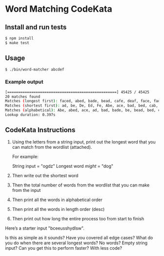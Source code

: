 # Word Matching CodeKata

## Install and run tests

```sh
$ npm install
$ make test
```

## Usage

```sh
$ ./bin/word-matcher abcdef
```

### Example output

```sh
[==================================================] 45425 / 45425
20 matches found
Matches (longest first): faced, abed, bade, bead, cafe, deaf, face, fade, Abe, ace, bad, bed, cab, DEC, fed, ad, be, De, Ed, Fe
Matches (shortest first): ad, be, De, Ed, Fe, Abe, ace, bad, bed, cab, DEC, fed, abed, bade, bead, cafe, deaf, face, fade, faced
Matches (alphabetical): Abe, abed, ace, ad, bad, bade, be, bead, bed, cab, cafe, De, deaf, DEC, Ed, face, faced, fade, Fe, fed
Lookup duration: 0.397s
```

## CodeKata Instructions

1. Using the letters from a string input, print out the longest word that you can match from the wordlist (attached).

    For example:
    
    String input = "ogdz"
    Longest word *might* = "dog"

2. Then write out the shortest word
3. Then the total number of words from the wordlist that you can make from the input
4. Then print all the words in alphabetical order
5. Then print all the words in length order (desc)
6. Then print out how long the entire process too from start to finish

Here’s a starter input "bceeusshydlsw".

Is this as simple as it sounds? Have you covered all edge cases? What do you do when there are several longest words? No words? Empty string input? Can you get this to perform faster? With less code?
